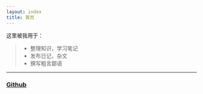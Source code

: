 ```yaml
---
layout: index
title: 首页
---
```




这里被我用于：

> * 整理知识，学习笔记
> * 发布日记，杂文
> * 撰写粗言鄙语


------

### [Github](https://github.com/itlipan/itlipan.github.com)

 <!-- end #post__content -->
